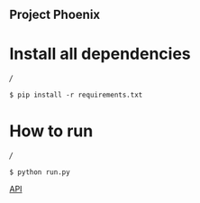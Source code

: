 ## Project Phoenix

# Install all dependencies
_/_
```
$ pip install -r requirements.txt
```

# How to run
_/_
```
$ python run.py
```

[API](https://confluence.twitter.biz/pages/viewpage.action?pageId=107089361)
